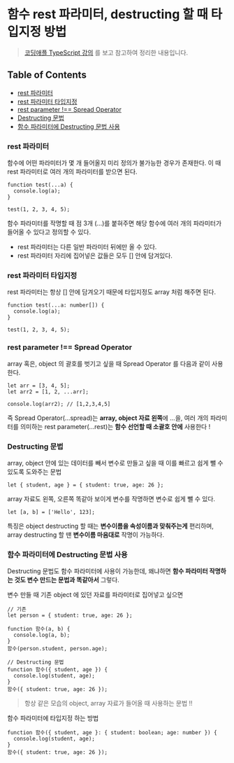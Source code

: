 # 함수 rest 파라미터, destructing 할 때 타입지정 방법

> [코딩애플 TypeScript 강의](https://codingapple.com/) 를 보고 참고하여 정리한 내용입니다.

## Table of Contents

- [rest 파라미터](#rest-파라미터)
- [rest 파라미터 타입지정](#rest-파라미터-타입지정)
- [rest parameter !== Spread Operator](#rest-parameter--spread-operator)
- [Destructing 문법](#destructing-문법)
- [함수 파라미터에 Destructing 문법 사용](#함수-rest-파라미터-destructing-할-때-타입지정-방법)

### rest 파라미터

함수에 어떤 파라미터가 몇 개 들어올지 미리 정의가 불가능한 경우가 존재한다.
이 때 rest 파라미터로 여러 개의 파라미터를 받으면 된다.

```tsx
function test(...a) {
  console.log(a);
}

test(1, 2, 3, 4, 5);
```

함수 파라미터를 작명할 때 점 3개 (...)를 붙혀주면 해당 함수에 여러 개의 파라미터가 들어올 수 있다고 정의할 수 있다.

- rest 파라미터는 다른 일반 파라미터 뒤에만 올 수 있다.
- rest 파라미터 자리에 집어넣은 값들은 모두 [] 안에 담겨있다.

### rest 파라미터 타입지정

rest 파라미터는 항상 [] 안에 담겨오기 때문에 타입지정도 array 처럼 해주면 된다.

```tsx
function test(...a: number[]) {
  console.log(a);
}

test(1, 2, 3, 4, 5);
```

### rest parameter !== Spread Operator

array 혹은, object 의 괄호를 벗기고 싶을 때 Spread Operator 를 다음과 같이 사용한다.

```tsx
let arr = [3, 4, 5];
let arr2 = [1, 2, ...arr];

console.log(arr2); // [1,2,3,4,5]
```

즉 Spread Operator(...spread)는 **array, object 자료 왼쪽**에 ...을,
여러 개의 파라미터를 의미하는 rest parameter(...rest)는 **함수 선언할 때 소괄호 안에** 사용한다 !

### Destructing 문법

array, object 안에 있는 데이터를 빼서 변수로 만들고 싶을 때 이를 빠르고 쉽게 뺄 수 있도록 도와주는 문법

```tsx
let { student, age } = { student: true, age: 26 };
```

array 자료도 왼쪽, 오른쪽 똑같아 보이게 변수를 작명하면 변수로 쉽게 뺄 수 있다.

```tsx
let [a, b] = ['Hello', 123];
```

특징은 object destructing 할 때는 **변수이름을 속성이름과 맞춰주는게** 편리하며,
array destructing 할 땐 **변수이름 마음대로** 작명이 가능하다.

### 함수 파라미터에 Destructing 문법 사용

Destructing 문법도 함수 파라미터에 사용이 가능한데, 왜냐하면 **함수 파라미터 작명하는 것도 변수 만드는 문법과 똑같아서** 그렇다.

변수 만들 때 기존 object 에 있던 자료를 파라미터로 집어넣고 싶으면

```tsx
// 기존
let person = { student: true, age: 26 };

function 함수(a, b) {
  console.log(a, b);
}
함수(person.student, person.age);

// Destructing 문법
function 함수({ student, age }) {
  console.log(student, age);
}
함수({ student: true, age: 26 });
```

> 항상 같은 모습의 object, array 자료가 들어올 때 사용하는 문법 !!

함수 파라미터에 타입지정 하는 방법

```tsx
function 함수({ student, age }: { student: boolean; age: number }) {
  console.log(student, age);
}
함수({ student: true, age: 26 });
```
